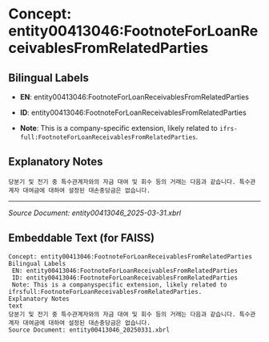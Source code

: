 # Concept: entity00413046:FootnoteForLoanReceivablesFromRelatedParties

## Bilingual Labels
- **EN**: entity00413046:FootnoteForLoanReceivablesFromRelatedParties

- **ID**: entity00413046:FootnoteForLoanReceivablesFromRelatedParties
- **Note**: This is a company-specific extension, likely related to `ifrs-full:FootnoteForLoanReceivablesFromRelatedParties`.

## Explanatory Notes
```text
당분기 및 전기 중 특수관계자와의 자금 대여 및 회수 등의 거래는 다음과 같습니다. 특수관계자 대여금에 대하여 설정된 대손충당금은 없습니다.
```

---
*Source Document: entity00413046_2025-03-31.xbrl*
## Embeddable Text (for FAISS)
```text
Concept: entity00413046:FootnoteForLoanReceivablesFromRelatedParties
Bilingual Labels
 EN: entity00413046:FootnoteForLoanReceivablesFromRelatedParties
 ID: entity00413046:FootnoteForLoanReceivablesFromRelatedParties
 Note: This is a companyspecific extension, likely related to ifrsfull:FootnoteForLoanReceivablesFromRelatedParties.
Explanatory Notes
text
당분기 및 전기 중 특수관계자와의 자금 대여 및 회수 등의 거래는 다음과 같습니다. 특수관계자 대여금에 대하여 설정된 대손충당금은 없습니다.
Source Document: entity00413046_20250331.xbrl
```